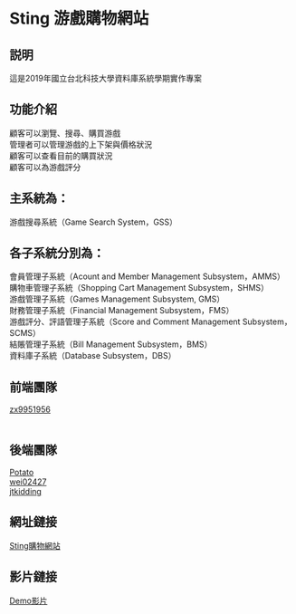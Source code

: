 # Sting 游戲購物網站
## 説明
這是2019年國立台北科技大學資料庫系統學期實作專案  
## 功能介紹
顧客可以瀏覽、搜尋、購買游戲  
管理者可以管理游戲的上下架與價格狀況  
顧客可以查看目前的購買狀況  
顧客可以為游戲評分  
## 主系統為：  
游戲搜尋系統（Game Search System，GSS）  
## 各子系統分別為：  
會員管理子系統（Acount and Member Management Subsystem，AMMS）  
購物車管理子系統（Shopping Cart Management Subsystem，SHMS）  
游戲管理子系統（Games Management Subsystem, GMS）  
財務管理子系統（Financial Management Subsystem，FMS）  
游戲評分、評語管理子系統（Score and Comment Management Subsystem，SCMS）  
結賬管理子系統（Bill Management Subsystem，BMS）  
資料庫子系統（Database Subsystem，DBS）  
## 前端團隊
[zx9951956](https://github.com/zx9951956)  
[]()  
[]()  
## 後端團隊
[Potato](https://github.com/kukuman98)  
[wei02427](https://github.com/wei02427)  
[jtkidding](https://github.com/jtkidding)  
## 網址鏈接
[Sting購物網站](https://ilovedatabase.herokuapp.com/#/)  
## 影片鏈接
[Demo影片](https://www.youtube.com/watch?v=QbAbWs0GGmE)  
